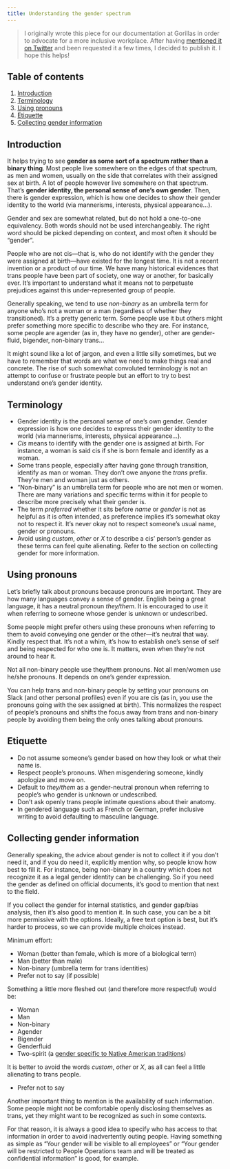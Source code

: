```yaml
---
title: Understanding the gender spectrum
---
```


> I originally wrote this piece for our documentation at Gorillas in order to advocate for a more inclusive workplace. After having [mentioned it on Twitter](https://twitter.com/KittyGiraudel/status/1446436115553177670?s=20) and been requested it a few times, I decided to publish it. I hope this helps!

## Table of contents

1. [Introduction](#introduction)
2. [Terminology](#terminology)
3. [Using pronouns](#using-pronouns)
4. [Etiquette](#etiquette)
5. [Collecting gender information](#collecting-gender-information)

## Introduction

It helps trying to see **gender as some sort of a spectrum rather than a binary thing**. Most people live somewhere on the edges of that spectrum, as men and women, usually on the side that correlates with their assigned sex at birth. A lot of people however live somewhere on that spectrum. That’s **gender identity, the personal sense of one’s own gender**. Then, there is gender expression, which is how one decides to show their gender identity to the world (via mannerisms, interests, physical appearance…).

Gender and sex are somewhat related, but do not hold a one-to-one equivalency. Both words should not be used interchangeably. The right word should be picked depending on context, and most often it should be “gender”.

People who are not cis—that is, who do not identify with the gender they were assigned at birth—have existed for the longest time. It is not a recent invention or a product of our time. We have many historical evidences that trans people have been part of society, one way or another, for basically ever. It’s important to understand what it means not to perpetuate prejudices against this under-represented group of people.

Generally speaking, we tend to use _non-binary_ as an umbrella term for anyone who’s not a woman or a man (regardless of whether they transitioned). It’s a pretty generic term. Some people use it but others might prefer something more specific to describe who they are. For instance, some people are agender (as in, they have no gender), other are gender-fluid, bigender, non-binary trans…

It might sound like a lot of jargon, and even a little silly sometimes, but we have to remember that words are what we need to make things real and concrete. The rise of such somewhat convoluted terminology is not an attempt to confuse or frustrate people but an effort to try to best understand one’s gender identity.

## Terminology

- Gender identity is the personal sense of one’s own gender. Gender expression is how one decides to express their gender identity to the world (via mannerisms, interests, physical appearance…).
- _Cis_ means to identify with the gender one is assigned at birth. For instance, a woman is said cis if she is born female and identify as a woman.
- Some trans people, especially after having gone through transition, identify as man or woman. They don’t owe anyone the _trans_ prefix. They’re men and woman just as others.
- “Non-binary” is an umbrella term for people who are not men or women. There are many variations and specific terms within it for people to describe more precisely what their gender is.
- The term _preferred_ whether it sits before _name_ or _gender_ is not as helpful as it is often intended, as preference implies it’s somewhat okay not to respect it. It’s never okay not to respect someone’s usual name, gender or pronouns.
- Avoid using _custom_, _other_ or _X_ to describe a cis’ person’s gender as these terms can feel quite alienating. Refer to the section on collecting gender for more information.

## Using pronouns

Let’s briefly talk about pronouns because pronouns are important. They are how many languages convey a sense of gender. English being a great language, it has a neutral pronoun _they/them_. It is encouraged to use it when referring to someone whose gender is unknown or undescribed.

Some people might prefer others using these pronouns when referring to them to avoid conveying one gender or the other—it’s neutral that way. Kindly respect that. It’s not a whim, it’s how to establish one’s sense of self and being respected for who one is. It matters, even when they’re not around to hear it.

Not all non-binary people use they/them pronouns. Not all men/women use he/she pronouns. It depends on one’s gender expression.

You can help trans and non-binary people by setting your pronouns on Slack (and other personal profiles) even if you are cis (as in, you use the pronouns going with the sex assigned at birth). This normalizes the respect of people’s pronouns and shifts the focus away from trans and non-binary people by avoiding them being the only ones talking about pronouns.

## Etiquette

- Do not assume someone’s gender based on how they look or what their name is.
- Respect people’s pronouns. When misgendering someone, kindly apologize and move on.
- Default to _they/them_ as a gender-neutral pronoun when referring to people’s who gender is unknown or undescribed.
- Don’t ask openly trans people intimate questions about their anatomy.
- In gendered language such as French or German, prefer inclusive writing to avoid defaulting to masculine language.

## Collecting gender information

Generally speaking, the advice about gender is not to collect it if you don’t need it, and if you do need it, explicitly mention why, so people know how best to fill it. For instance, being non-binary in a country which does not recognize it as a legal gender identity can be challenging. So if you need the gender as defined on official documents, it’s good to mention that next to the field.

If you collect the gender for internal statistics, and gender gap/bias analysis, then it’s also good to mention it. In such case, you can be a bit more permissive with the options. Ideally, a free text option is best, but it’s harder to process, so we can provide multiple choices instead.

Minimum effort:

- Woman (better than female, which is more of a biological term)
- Man (better than male)
- Non-binary (umbrella term for trans identities)
- Prefer not to say (if possible)

Something a little more fleshed out (and therefore more respectful) would be:

- Woman
- Man
- Non-binary
- Agender
- Bigender
- Genderfluid
- Two-spirit (a [gender specific to Native American traditions](https://en.wikipedia.org/wiki/Two-spirit))

It is better to avoid the words _custom_, _other_ or _X_, as all can feel a little alienating to trans people.

- Prefer not to say

Another important thing to mention is the availability of such information. Some people might not be comfortable openly disclosing themselves as trans, yet they might want to be recognized as such in some contexts.

For that reason, it is always a good idea to specify who has access to that information in order to avoid inadvertently outing people. Having something as simple as “Your gender will be visible to all employees” or “Your gender will be restricted to People Operations team and will be treated as confidential information” is good, for example.
